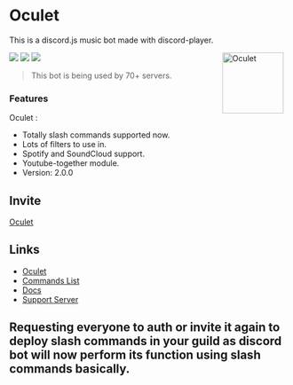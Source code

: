 # Oculet
This is a discord.js music bot made with discord-player.

<img width="110" height="110" align="right" style="float: right; margin: 0 10px 0 0;" alt="Oculet" src="https://media.discordapp.net/attachments/827481665856339991/840158608632053830/logo_for_oculet.png">  

[![](https://img.shields.io/discord/695959830912827442.svg?logo=discord&colorB=7289DA&label=Oculet%20Support)](https://discord.gg/abbc668)
[![](https://img.shields.io/badge/discord.js-v12.5.3--stable-blue.svg?logo=npm)](https://github.com/discordjs)
[![](https://img.shields.io/badge/patreon-donate-orange.svg)](https://www.patreon.com/samiul30)


> This bot is being used by 70+ servers.


### Features
Oculet :
*   Totally slash commands supported now.
*   Lots of filters to use in.
*   Spotify and SoundCloud support.
*   Youtube-together module.
*   Version: 2.0.0


## Invite

[Oculet](https://oculetbot.tk/invite)

## Links
*   [Oculet](https://oculebot.tk)
*   [Commands List](https://oculetbot.tk/command)
*   [Docs](https://oculetbot.tk/doc)
*   [Support Server](https://oculetbot.tk/support)

## Requesting everyone to auth or invite it again to deploy slash commands in your guild as discord bot will now perform its function using slash commands basically.
